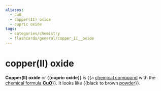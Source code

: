 ```yaml
---
aliases:
  - CuO
  - copper(II) oxide
  - cupric oxide
tags:
  - categories/chemistry
  - flashcards/general/copper_II__oxide
---
```


# copper(II) oxide

__Copper(II) oxide__ or {{__cupric oxide__}} is {{a [chemical compound](chemical%20compound.md) with the [chemical formula](chemical%20formula.md) __[Cu](copper.md)[O](oxygen.md)__}}. It looks like {{black to brown [powder](powder.md)}}.
